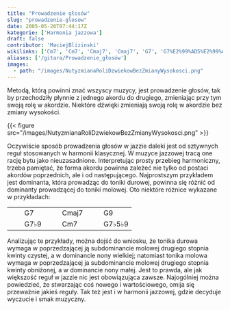 ```yaml
---
title: "Prowadzenie głosów"
slug: "prowadzenie-glosow"
date: 2005-05-26T07:44:17Z
kategorie: ['Harmonia jazzowa']
draft: false
contributor: 'MaciejBlizinski'
wikilinks: ['Cm7', 'Cm7', 'Cmaj7', 'Cmaj7', 'G7', 'G7%E2%99%AD5%E2%99%AD9', 'G7%E2%99%AD9', 'G9', 'akord', 'd%C5%BAwi%C4%99k', 'dominanta', 'grafika:NutyzmianaRoliDzwiekowBezZmianyWysokosci.png', 'harmonia_klasyczna']
aliases: ['/gitara/Prowadzenie_głosów']
images:
  - path: "/images/NutyzmianaRoliDzwiekowBezZmianyWysokosci.png"
---
```

Metodą, którą powinni znać wszyscy muzycy, jest prowadzenie głosów, tak
by przechodziły płynnie z jednego akordu do drugiego, zmieniając przy
tym swoją rolę w akordzie<!-- link nie odnosił się do niczego: 'Prowadzenie głosów' (PosixPath('Prowadzenie_głosów.md')) links to 'akord' (PosixPath('/invalid/path')) and that does not exist -->. Niektóre
dźwięki<!-- link nie odnosił się do niczego: 'Prowadzenie głosów' (PosixPath('Prowadzenie_głosów.md')) links to 'dźwięk' (PosixPath('/invalid/path')) and that does not exist --> zmieniają swoją rolę w akordzie bez
zmiany wysokości.

{{< figure src="/images/NutyzmianaRoliDzwiekowBezZmianyWysokosci.png" >}}

Oczywiście sposób prowadzenia głosów w jazzie daleki jest od sztywnych
reguł stosowanych w harmonii
klasycznej<!-- link nie odnosił się do niczego: 'Prowadzenie głosów' (PosixPath('Prowadzenie_głosów.md')) links to 'harmonia_klasyczna' (PosixPath('/invalid/path')) and that does not exist -->. W muzyce jazzowej tracą one
rację bytu jako nieuzasadnione. Interpretując prosty przebieg
harmoniczny, trzeba pamiętać, że forma akordu powinna zależeć nie tylko
od postaci akordów poprzednich, ale i od następującego. Najprostszym
przykładem jest dominanta<!-- link nie odnosił się do niczego: 'Prowadzenie głosów' (PosixPath('Prowadzenie_głosów.md')) links to 'dominanta' (PosixPath('/invalid/path')) and that does not exist -->, która prowadząc do
toniki durowej, powinna się różnić od dominanty prowadzącej do toniki
molowej. Oto niektóre różnice wykazane w przykładach:

|   |                         |   |                           |   |                             |   |                           |   |
| - | ----------------------- | - | ------------------------- | - | --------------------------- | - | ------------------------- | - |
| | | G7<!-- link nie odnosił się do niczego: 'Prowadzenie głosów' (PosixPath('Prowadzenie_głosów.md')) links to 'G7' (PosixPath('/invalid/path')) and that does not exist -->     | | | Cmaj7<!-- link nie odnosił się do niczego: 'Prowadzenie głosów' (PosixPath('Prowadzenie_głosów.md')) links to 'Cmaj7' (PosixPath('/invalid/path')) and that does not exist --> | | | G9<!-- link nie odnosił się do niczego: 'Prowadzenie głosów' (PosixPath('Prowadzenie_głosów.md')) links to 'G9' (PosixPath('/invalid/path')) and that does not exist -->         | | | Cmaj7<!-- link nie odnosił się do niczego: 'Prowadzenie głosów' (PosixPath('Prowadzenie_głosów.md')) links to 'Cmaj7' (PosixPath('/invalid/path')) and that does not exist --> | | |
| | | G7♭9<!-- link nie odnosił się do niczego: 'Prowadzenie głosów' (PosixPath('Prowadzenie_głosów.md')) links to 'G7♭9' (PosixPath('/invalid/path')) and that does not exist --> | | | Cm7<!-- link nie odnosił się do niczego: 'Prowadzenie głosów' (PosixPath('Prowadzenie_głosów.md')) links to 'Cm7' (PosixPath('/invalid/path')) and that does not exist -->     | | | G7♭5♭9<!-- link nie odnosił się do niczego: 'Prowadzenie głosów' (PosixPath('Prowadzenie_głosów.md')) links to 'G7♭5♭9' (PosixPath('/invalid/path')) and that does not exist --> | | | Cm7<!-- link nie odnosił się do niczego: 'Prowadzenie głosów' (PosixPath('Prowadzenie_głosów.md')) links to 'Cm7' (PosixPath('/invalid/path')) and that does not exist -->     | | |

Analizując te przykłady, można dojść do wniosku, że tonika durowa wymaga
w poprzedzającej ją subdominancie molowej drugiego stopnia kwinty
czystej, a w dominancie nony wielkiej; natomiast tonika molowa wymaga w
poprzedzającej ja subdominancie molowej drugiego stopnia kwinty
obniżonej, a w dominancie nony małej. Jest to prawda, ale jak większość
reguł w jazzie nic jest obowiązująca zawsze. Najogólniej można
powiedzieć, że stwarzając coś nowego i wartościowego, omija się
przeważnie jakieś reguły. Tak też jest i w harmonii jazzowej, gdzie
decyduje wyczucie i smak muzyczny.

